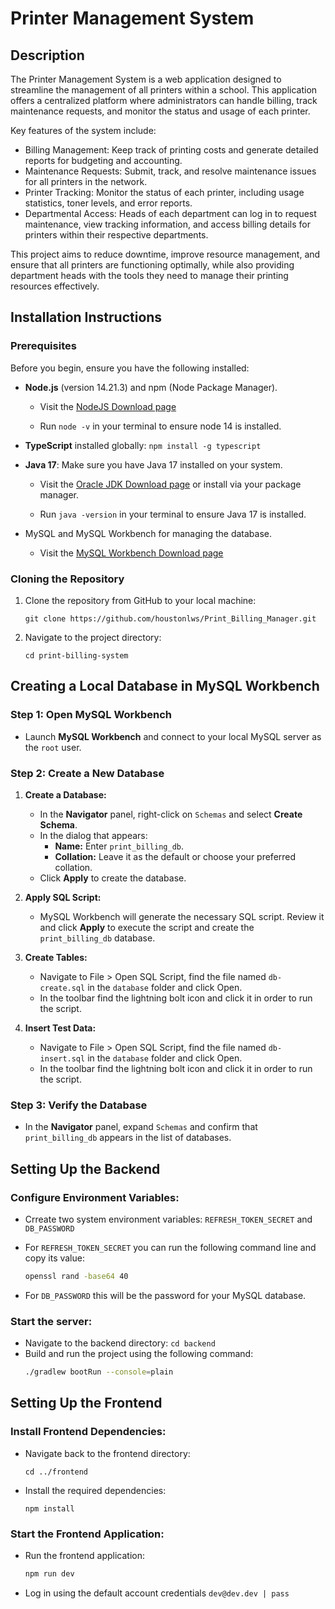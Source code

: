 # Printer Management System

## Description

The Printer Management System is a web application designed to streamline the management of all printers within a school. This application offers a centralized platform where administrators can handle billing, track maintenance requests, and monitor the status and usage of each printer.

Key features of the system include:

- Billing Management: Keep track of printing costs and generate detailed reports for budgeting and accounting.
- Maintenance Requests: Submit, track, and resolve maintenance issues for all printers in the network.
- Printer Tracking: Monitor the status of each printer, including usage statistics, toner levels, and error reports.
- Departmental Access: Heads of each department can log in to request maintenance, view tracking information, and access billing details for printers within their respective departments.

This project aims to reduce downtime, improve resource management, and ensure that all printers are functioning optimally, while also providing department heads with the tools they need to manage their printing resources effectively.

## Installation Instructions

### Prerequisites

Before you begin, ensure you have the following installed:

- **Node.js** (version 14.21.3) and npm (Node Package Manager).

  - Visit the [NodeJS Download page](https://nodejs.org/en/blog/release/v14.17.3)

  - Run `node -v` in your terminal to ensure node 14 is installed.

- **TypeScript** installed globally:
  `npm install -g typescript`
- **Java 17**: Make sure you have Java 17 installed on your system.

  - Visit the [Oracle JDK Download page](https://www.oracle.com/java/technologies/downloads/#java17) or install via your package manager.

  - Run `java -version` in your terminal to ensure Java 17 is installed.

- MySQL and MySQL Workbench for managing the database.

  - Visit the [MySQL Workbench Download page](https://dev.mysql.com/downloads/workbench/)

### Cloning the Repository

1. Clone the repository from GitHub to your local machine:

   `git clone https://github.com/houstonlws/Print_Billing_Manager.git`

2. Navigate to the project directory:

   `cd print-billing-system`

## Creating a Local Database in MySQL Workbench

### Step 1: Open MySQL Workbench

- Launch **MySQL Workbench** and connect to your local MySQL server as the `root` user.

### Step 2: Create a New Database

1. **Create a Database:**

   - In the **Navigator** panel, right-click on `Schemas` and select **Create Schema**.
   - In the dialog that appears:
     - **Name:** Enter `print_billing_db`.
     - **Collation:** Leave it as the default or choose your preferred collation.
   - Click **Apply** to create the database.

2. **Apply SQL Script:**

   - MySQL Workbench will generate the necessary SQL script. Review it and click **Apply** to execute the script and create the `print_billing_db` database.

3. **Create Tables:**

   - Navigate to File > Open SQL Script, find the file named `db-create.sql` in the `database` folder and click Open.
   - In the toolbar find the lightning bolt icon and click it in order to run the script.

4. **Insert Test Data:**
   - Navigate to File > Open SQL Script, find the file named `db-insert.sql` in the `database` folder and click Open.
   - In the toolbar find the lightning bolt icon and click it in order to run the script.

### Step 3: Verify the Database

- In the **Navigator** panel, expand `Schemas` and confirm that `print_billing_db` appears in the list of databases.

## Setting Up the Backend

### Configure Environment Variables:

- Crreate two system environment variables: `REFRESH_TOKEN_SECRET` and `DB_PASSWORD`

- For `REFRESH_TOKEN_SECRET` you can run the following command line and copy its value:
  ```bash
  openssl rand -base64 40
  ```
- For `DB_PASSWORD` this will be the password for your MySQL database.

### Start the server:

- Navigate to the backend directory: `cd backend`
- Build and run the project using the following command:
  ```bash
  ./gradlew bootRun --console=plain
  ```

## Setting Up the Frontend

### Install Frontend Dependencies:

- Navigate back to the frontend directory:

  `cd ../frontend`

- Install the required dependencies:

  `npm install`

### Start the Frontend Application:

- Run the frontend application:

  ```bash
  npm run dev
  ```

- Log in using the default account credentials `dev@dev.dev | pass`
